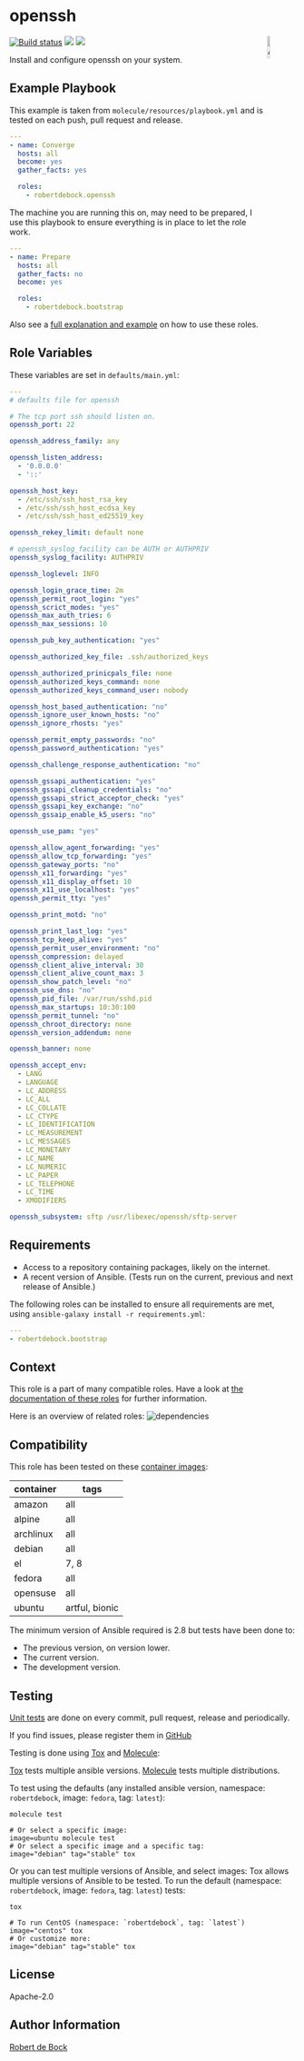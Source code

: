 openssh
=========

<img src="https://docs.ansible.com/ansible-tower/3.2.4/html_ja/installandreference/_static/images/logo_invert.png" width="10%" height="10%" alt="Ansible logo" align="right"/>
<a href="https://travis-ci.org/robertdebock/ansible-role-openssh"> <img src="https://travis-ci.org/robertdebock/ansible-role-openssh.svg?branch=master" alt="Build status"/></a> <img src="https://img.shields.io/ansible/role/d/30937"/> <img src="https://img.shields.io/ansible/quality/30937"/>

Install and configure openssh on your system.

Example Playbook
----------------

This example is taken from `molecule/resources/playbook.yml` and is tested on each push, pull request and release.
```yaml
---
- name: Converge
  hosts: all
  become: yes
  gather_facts: yes

  roles:
    - robertdebock.openssh
```

The machine you are running this on, may need to be prepared, I use this playbook to ensure everything is in place to let the role work.
```yaml
---
- name: Prepare
  hosts: all
  gather_facts: no
  become: yes

  roles:
    - robertdebock.bootstrap
```


Also see a [full explanation and example](https://robertdebock.nl/how-to-use-these-roles.html) on how to use these roles.

Role Variables
--------------

These variables are set in `defaults/main.yml`:
```yaml
---
# defaults file for openssh

# The tcp port ssh should listen on.
openssh_port: 22

openssh_address_family: any

openssh_listen_address:
  - '0.0.0.0'
  - '::'

openssh_host_key:
  - /etc/ssh/ssh_host_rsa_key
  - /etc/ssh/ssh_host_ecdsa_key
  - /etc/ssh/ssh_host_ed25519_key

openssh_rekey_limit: default none

# openssh_syslog_facility can be AUTH or AUTHPRIV
openssh_syslog_facility: AUTHPRIV

openssh_loglevel: INFO

openssh_login_grace_time: 2m
openssh_permit_root_login: "yes"
openssh_scrict_modes: "yes"
openssh_max_auth_tries: 6
openssh_max_sessions: 10

openssh_pub_key_authentication: "yes"

openssh_authorized_key_file: .ssh/authorized_keys

openssh_authorized_prinicpals_file: none
openssh_authorized_keys_command: none
openssh_authorized_keys_command_user: nobody

openssh_host_based_authentication: "no"
openssh_ignore_user_known_hosts: "no"
openssh_ignore_rhosts: "yes"

openssh_permit_empty_passwords: "no"
openssh_password_authentication: "yes"

openssh_challenge_response_authentication: "no"

openssh_gssapi_authentication: "yes"
openssh_gssapi_cleanup_credentials: "no"
openssh_gssapi_strict_acceptor_check: "yes"
openssh_gssapi_key_exchange: "no"
openssh_gssaip_enable_k5_users: "no"

openssh_use_pam: "yes"

openssh_allow_agent_forwarding: "yes"
openssh_allow_tcp_forwarding: "yes"
openssh_gateway_ports: "no"
openssh_x11_forwarding: "yes"
openssh_x11_display_offset: 10
openssh_x11_use_localhost: "yes"
openssh_permit_tty: "yes"

openssh_print_motd: "no"

openssh_print_last_log: "yes"
openssh_tcp_keep_alive: "yes"
openssh_permit_user_environment: "no"
openssh_compression: delayed
openssh_client_alive_interval: 30
openssh_client_alive_count_max: 3
openssh_show_patch_level: "no"
openssh_use_dns: "no"
openssh_pid_file: /var/run/sshd.pid
openssh_max_startups: 10:30:100
openssh_permit_tunnel: "no"
openssh_chroot_directory: none
openssh_version_addendum: none

openssh_banner: none

openssh_accept_env:
  - LANG
  - LANGUAGE
  - LC_ADDRESS
  - LC_ALL
  - LC_COLLATE
  - LC_CTYPE
  - LC_IDENTIFICATION
  - LC_MEASUREMENT
  - LC_MESSAGES
  - LC_MONETARY
  - LC_NAME
  - LC_NUMERIC
  - LC_PAPER
  - LC_TELEPHONE
  - LC_TIME
  - XMODIFIERS

openssh_subsystem: sftp /usr/libexec/openssh/sftp-server
```

Requirements
------------

- Access to a repository containing packages, likely on the internet.
- A recent version of Ansible. (Tests run on the current, previous and next release of Ansible.)

The following roles can be installed to ensure all requirements are met, using `ansible-galaxy install -r requirements.yml`:

```yaml
---
- robertdebock.bootstrap

```

Context
-------

This role is a part of many compatible roles. Have a look at [the documentation of these roles](https://robertdebock.nl/) for further information.

Here is an overview of related roles:
![dependencies](https://raw.githubusercontent.com/robertdebock/drawings/artifacts/openssh.png "Dependency")


Compatibility
-------------

This role has been tested on these [container images](https://hub.docker.com/):

|container|tags|
|---------|----|
|amazon|all|
|alpine|all|
|archlinux|all|
|debian|all|
|el|7, 8|
|fedora|all|
|opensuse|all|
|ubuntu|artful, bionic|

The minimum version of Ansible required is 2.8 but tests have been done to:

- The previous version, on version lower.
- The current version.
- The development version.



Testing
-------

[Unit tests](https://travis-ci.org/robertdebock/ansible-role-openssh) are done on every commit, pull request, release and periodically.

If you find issues, please register them in [GitHub](https://github.com/robertdebock/ansible-role-openssh/issues)

Testing is done using [Tox](https://tox.readthedocs.io/en/latest/) and [Molecule](https://github.com/ansible/molecule):

[Tox](https://tox.readthedocs.io/en/latest/) tests multiple ansible versions.
[Molecule](https://github.com/ansible/molecule) tests multiple distributions.

To test using the defaults (any installed ansible version, namespace: `robertdebock`, image: `fedora`, tag: `latest`):

```
molecule test

# Or select a specific image:
image=ubuntu molecule test
# Or select a specific image and a specific tag:
image="debian" tag="stable" tox
```

Or you can test multiple versions of Ansible, and select images:
Tox allows multiple versions of Ansible to be tested. To run the default (namespace: `robertdebock`, image: `fedora`, tag: `latest`) tests:

```
tox

# To run CentOS (namespace: `robertdebock`, tag: `latest`)
image="centos" tox
# Or customize more:
image="debian" tag="stable" tox
```

License
-------

Apache-2.0


Author Information
------------------

[Robert de Bock](https://robertdebock.nl/)

